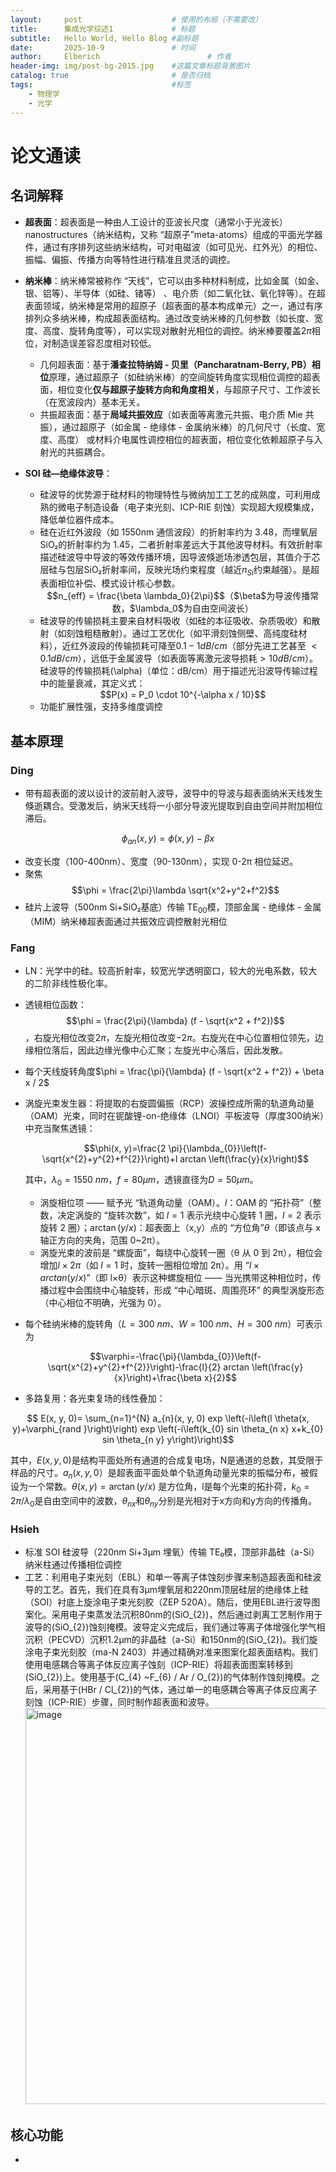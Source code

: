 ```yaml
---
layout:     post   				    # 使用的布局（不需要改）
title:      集成光学综述1				# 标题 
subtitle:   Hello World, Hello Blog #副标题
date:       2025-10-9				# 时间
author:     Elberich 						# 作者
header-img: img/post-bg-2015.jpg 	#这篇文章标题背景图片
catalog: true 						# 是否归档
tags:								#标签
    - 物理学
    - 光学
---
```


# 论文通读
## 名词解释
- **超表面**：超表面是一种由人工设计的亚波长尺度（通常小于光波长） nanostructures（纳米结构，又称 “超原子”meta-atoms）组成的平面光学器件，通过有序排列这些纳米结构，可对电磁波（如可见光、红外光）的相位、振幅、偏振、传播方向等特性进行精准且灵活的调控。
- **纳米棒**：纳米棒常被称作 “天线”，它可以由多种材料制成，比如金属（如金、银、铝等）、半导体（如硅、锗等） 、电介质（如二氧化钛、氧化锌等）。在超表面领域，纳米棒是常用的超原子（超表面的基本构成单元）之一，通过有序排列众多纳米棒，构成超表面结构。通过改变纳米棒的几何参数（如长度、宽度、高度、旋转角度等），可以实现对散射光相位的调控。纳米棒要覆盖$2\pi$相位，对制造误差容忍度相对较低。
  - 几何超表面：基于**潘查拉特纳姆 - 贝里（Pancharatnam-Berry, PB）相位**原理，通过超原子（如硅纳米棒）的空间旋转角度实现相位调控的超表面，相位变化**仅与超原子旋转方向和角度相关**，与超原子尺寸、工作波长（在宽波段内）基本无关。
  - 共振超表面：基于**局域共振效应**（如表面等离激元共振、电介质 Mie 共振），通过超原子（如金属 - 绝缘体 - 金属纳米棒）的几何尺寸（长度、宽度、高度） 或材料介电属性调控相位的超表面，相位变化依赖超原子与入射光的共振耦合。
 
- **SOI 硅—绝缘体波导**：
  - 硅波导的优势源于硅材料的物理特性与微纳加工工艺的成熟度，可利用成熟的微电子制造设备（电子束光刻、ICP-RIE 刻蚀）实现超大规模集成，降低单位器件成本。
  - 硅在近红外波段（如 1550nm 通信波段）的折射率约为 3.48，而埋氧层 SiO₂的折射率约为 1.45，二者折射率差远大于其他波导材料。有效折射率描述硅波导中导波的等效传播环境，因导波倏逝场渗透包层，其值介于芯层硅与包层SiO₂折射率间，反映光场约束程度（越近$n_{Si}$约束越强）。是超表面相位补偿、模式设计核心参数。
    <center>$$n_{eff} = \frac{\beta \lambda_0}{2\pi}$$（$\beta$为导波传播常数，$\lambda_0$为自由空间波长）</center>
  - 硅波导的传输损耗主要来自材料吸收（如硅的本征吸收、杂质吸收）和散射（如刻蚀粗糙散射）。通过工艺优化（如平滑刻蚀侧壁、高纯度硅材料），近红外波段的传输损耗可降至$0.1-1 dB/cm$（部分先进工艺甚至 $<0.1 dB/cm$），远低于金属波导（如表面等离激元波导损耗$> 10 dB/cm$）。硅波导的传输损耗\(\alpha\)（单位：dB/cm）用于描述光沿波导传输过程中的能量衰减，其定义式：  
    <center>$$P(x) = P_0 \cdot 10^{-\alpha x / 10}$$</center>
  - 功能扩展性强，支持多维度调控




## 基本原理
### Ding
- 带有超表面的波以设计的波前射入波导，波导中的导波与超表面纳米天线发生倏逝耦合。受激发后，纳米天线将一小部分导波光提取到自由空间并附加相位滞后。

$$\phi_{an}(x,y) = \phi(x,y) - \beta x$$


- 改变长度（100-400nm）、宽度（90-130nm），实现 0-2π 相位延迟。
- 聚焦$$\phi = \frac{2\pi}\lambda \sqrt{x^2+y^2+f^2}$$
- 硅片上波导（500nm Si+SiO₂基底）传输 TE$_{00}$模，顶部金属 - 绝缘体 - 金属（MIM）纳米棒超表面通过共振效应调控散射光相位
  

### Fang
- LN：光学中的硅。较高折射率，较宽光学透明窗口，较大的光电系数，较大的二阶非线性极化率。
- 透镜相位函数：$$\phi = \frac{2\pi}{\lambda} (f - \sqrt{x^2 + f^2})$$，右旋光相位改变$2 \pi$，左旋光相位改变$-2\pi$。右旋光在中心位置相位领先，边缘相位落后，因此边缘光像中心汇聚；左旋光中心落后，因此发散。
- 每个天线旋转角度$\phi = \frac{\pi}{\lambda} (f - \sqrt{x^2 + f^2}) + \beta x / 2$
- 涡旋光束发生器：将提取的右旋圆偏振（RCP）波操控成所需的轨道角动量（OAM）光束，同时在铌酸锂-on-绝缘体（LNOI）平板波导（厚度300纳米）中充当聚焦透镜：

  $$\phi(x, y)=\frac{2 \pi}{\lambda_{0}}\left(f-\sqrt{x^{2}+y^{2}+f^{2}}\right)+l arctan \left(\frac{y}{x}\right)$$
  
  其中，$\lambda_{0}=1550 ~nm$，$f=80 \mu m$，透镜直径为$D=50 \mu m$。
  - 涡旋相位项 —— 赋予光 “轨道角动量（OAM）。$l$：OAM 的 “拓扑荷”（整数，决定涡旋的 “旋转次数”，如 $l=1$ 表示光绕中心旋转 1 圈，$l=2$ 表示旋转 2 圈）；$\arctan(y/x)$：超表面上（x,y）点的 “方位角”$\theta$（即该点与 x 轴正方向的夹角，范围 0~2π）。
  - 涡旋光束的波前是 “螺旋面”，每绕中心旋转一圈（θ 从 0 到 2π），相位会增加$l×2π$（如 $l=1$ 时，旋转一圈相位增加 2π）。用 “$l\times arctan (y/x)$”（即 l×θ）表示这种螺旋相位 —— 当光携带这种相位时，传播过程中会围绕中心轴旋转，形成 “中心暗斑、周围亮环” 的典型涡旋形态（中心相位不明确，光强为 0）。
- 每个硅纳米棒的旋转角（$L=300 ~nm$、$W=100 ~nm$、$H=300 ~nm$）可表示为

    $$\varphi=-\frac{\pi}{\lambda_{0}}\left(f-\sqrt{x^{2}+y^{2}+f^{2}}\right)-\frac{l}{2} arctan \left(\frac{y}{x}\right)+\frac{\beta x}{2}$$
- 多路复用：各光束复场的线性叠加：

$$ E(x, y, 0)=  \sum_{n=1}^{N} a_{n}(x, y, 0) exp \left(-i\left(l \theta(x, y)+\varphi_{rand }\right)\right) exp \left(-i\left(k_{0} sin \theta_{n x} x+k_{0} sin \theta_{n y} y\right)\right)$$

  其中，$E(x, y, 0)$是结构平面处所有通道的合成复电场，N是通道的总数，其受限于样品的尺寸。$a_{n}(x, y, 0）$是超表面平面处单个轨道角动量光束的振幅分布，被假设为一个常数。$\theta(x, y)=\arctan (y / x)$ 是方位角，l是每个光束的拓扑荷，$k_{0}=2 \pi / \lambda_{0}$是自由空间中的波数，$\theta_{n x}$和$\theta_{n y}$分别是光相对于x方向和y方向的传播角。

### Hsieh
- 标准 SOI 硅波导（220nm Si+3μm 埋氧）传输 TE₀模，顶部非晶硅（a-Si）纳米柱通过传播相位调控
- 工艺：利用电子束光刻（EBL）和单一等离子体蚀刻步骤来制造超表面和硅波导的工艺。首先，我们在具有3μm埋氧层和220nm顶层硅层的绝缘体上硅（SOI）衬底上旋涂电子束光刻胶（ZEP 520A）。随后，使用EBL进行波导图案化。采用电子束蒸发法沉积80nm的\(SiO_{2}\)，然后通过剥离工艺制作用于波导的\(SiO_{2}\)蚀刻掩模。波导定义完成后，我们通过等离子体增强化学气相沉积（PECVD）沉积1.2μm的非晶硅（a-Si）和150nm的\(SiO_{2}\)。我们旋涂电子束光刻胶（ma-N 2403）并通过精确对准来图案化超表面结构。我们使用电感耦合等离子体反应离子蚀刻（ICP-RIE）将超表面图案转移到\(SiO_{2}\)上。使用基于\(C_{4} ~F_{6} / Ar / O_{2}\)的气体制作蚀刻掩模。之后，采用基于\(HBr / Cl_{2}\)的气体，通过单一的电感耦合等离子体反应离子刻蚀（ICP-RIE）步骤，同时制作超表面和波导。
  <img width="1356" height="634" alt="image" src="https://github.com/user-attachments/assets/7ffd6472-8242-413e-9bc9-af1c667ec327" />
  
  




## 核心功能
- 
